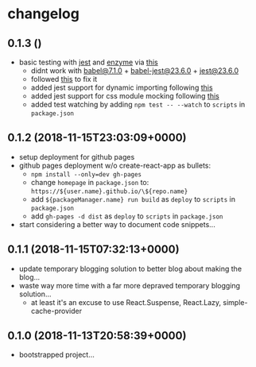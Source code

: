 # changelog

## 0.1.3 ()

- basic testing with [jest](https://jestjs.io/) and [enzyme](https://airbnb.io/enzyme/) via [this](https://medium.com/codeclan/testing-react-with-jest-and-enzyme-20505fec4675)
  - didnt work with babel@7.1.0 + babel-jest@23.6.0 + jest@23.6.0
  - followed [this](https://jestjs.io/docs/en/getting-started#using-babel) to fix it
  - added jest support for dynamic importing following [this](https://github.com/airbnb/enzyme/issues/1460#issuecomment-388358778)
  - added jest support for css module mocking following
    [this](https://github.com/facebook/jest/issues/3094#issuecomment-385164816)
  - added test watching by adding `npm test -- --watch` to `scripts` in `package.json`

## 0.1.2 (2018-11-15T23:03:09+0000)

- setup deployment for github pages
- github pages deployment w/o create-react-app as bullets:
  - `npm install --only=dev gh-pages`
  - change `homepage` in `package.json` to:
    `https://${user.name}.github.io/\${repo.name}`
  - add `${packageManager.name} run build` as `deploy` to `scripts` in `package.json`
  - add `gh-pages -d dist` as `deploy` to `scripts` in `package.json`
- start considering a better way to document code snippets...

## 0.1.1 (2018-11-15T07:32:13+0000)

- update temporary blogging solution to better blog about making the blog...
- waste way more time with a far more depraved temporary blogging solution...
  - at least it's an excuse to use React.Suspense, React.Lazy, simple-cache-provider

## 0.1.0 (2018-11-13T20:58:39+0000)

- bootstrapped project...

